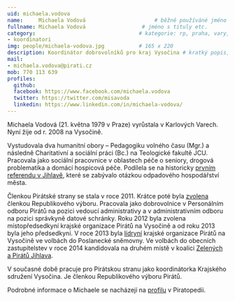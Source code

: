 ```yaml
---
uid: michaela.vodova
name:     Michaela Vodová                      # běžně používáné jméno
fullname: Michaela Vodová                  # jméno s tituly etc.
category:                                 # kategorie: rp, praha, vary, hradec, jmk, senat
- koordinatori
img: people/michaela-vodova.jpg           # 165 x 220
description: Koordinátor dobrovolníků pro kraj Vysočina # kratký popis, max 160 znaků
mail:
- michaela.vodova@pirati.cz
mob: 770 113 639
profiles:
  github:
  facebook: https://www.facebook.com/michaela.vodova
  twitter: https://twitter.com/misavoda 
  linkedin: https://www.linkedin.com/in/michaela-vodova/
---
```


Michaela Vodová (21. května 1979 v Praze) vyrůstala v Karlových Varech. Nyní žije od r. 2008 na Vysočině.

Vystudovala dva humanitní obory – Pedagogiku volného času (Mgr.) a následně Charitativní a sociální práci (Bc.) na Teologické fakultě JCU. Pracovala jako sociální pracovnice v oblastech péče o seniory, drogová problematika a domácí hospicová péče. Podílela se na historicky [prvním referendu v Jihlavě](http://www.referendumjihlava.cz/), které se zabývalo otázkou odpadového hospodářství města.

Členkou Pirátské strany se stala v roce 2011. Krátce poté byla [zvolena](https://forum.pirati.cz/hlasovani-celostatniho-fora-f475/hlasovani-volba-republikoveho-vyboru-t10131.html) členkou Republikového výboru. Pracovala jako dobrovolnice v Personálním odboru Pirátů na pozici vedoucí administrativy a v administrativním odboru na pozici správkyně datové schránky. Roku 2012 byla zvolena místopředsedkyní krajské organizace Pirátů na Vysočině a od roku 2013 byla jeho předsedkyní. V roce 2013 byla [lídryní](https://forum.pirati.cz/krajske-forum-vysocina-f416/primarky-na-vysocine-volba-lidra-hlasovani-t18406.html) krajské organizace Pirátů na Vysočině ve volbách do Poslanecké sněmovny. Ve volbách do obecních zastupitelstev v roce 2014 kandidovala na druhém místě v koalici [Zelených a Pirátů Jihlava](https://wiki.pirati.cz/regiony/vysocina/volby2014/jihlava). 

V současné době pracuje pro Pirátskou stranu jako koordinátorka Krajského sdružení Vysočina. Je členkou Republikového výboru Pirátů.

Podrobné informace o Michaele se nacházejí na [profilu](https://wiki.pirati.cz/lide/michaela_vodova) v Piratopedii.

